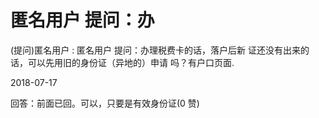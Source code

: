 # 匿名用户 提问：办

(提问)匿名用户 : 匿名用户 提问：办理税费卡的话，落户后新 证还没有出来的话，可以先用旧的身份证（异地的）申请 吗？有户口页面.

2018-07-17

回答：前面已回。可以，只要是有效身份证(0 赞)